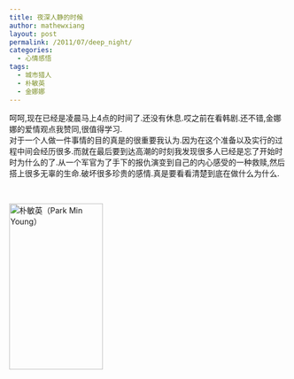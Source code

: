 ```yaml
---
title: 夜深人静的时候
author: mathewxiang
layout: post
permalink: /2011/07/deep_night/
categories:
  - 心情感悟
tags:
  - 城市猎人
  - 朴敏英
  - 金娜娜
---
```

呵呵,现在已经是凌晨马上4点的时间了.还没有休息.哎之前在看韩剧.还不错,金娜娜的爱情观点我赞同,很值得学习.  
对于一个人做一件事情的目的真是的很重要我认为.因为在这个准备以及实行的过程中间会经历很多.而就在最后要到达高潮的时刻我发现很多人已经是忘了开始时时为什么的了.从一个军官为了手下的报仇演变到自己的内心感受的一种救赎,然后搭上很多无辜的生命.破坏很多珍贵的感情.真是要看看清楚到底在做什么为什么.

 

[<img class="alignleft size-medium wp-image-152" title="朴敏英（Park Min Young）" src="http://www.yyxzy.org/wp-content/uploads/2011/07/QQ截图20110731214633-169x300.png" alt="朴敏英（Park Min Young）" width="169" height="300" />][1]

 [1]: http://www.yyxzy.org/wp-content/uploads/2011/07/QQ截图20110731214633.png
